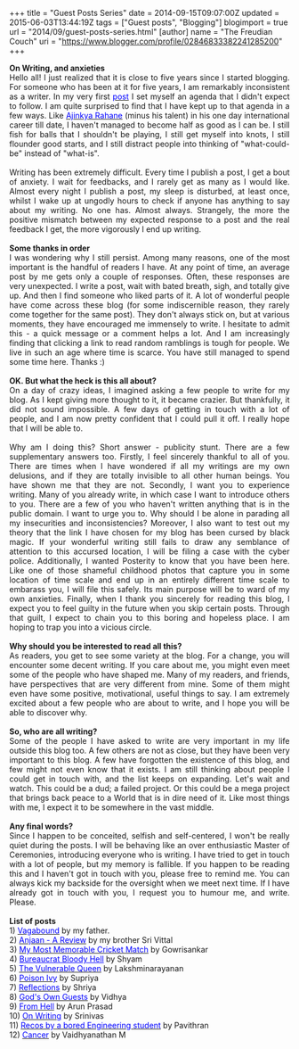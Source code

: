 +++
title = "Guest Posts Series"
date = 2014-09-15T09:07:00Z
updated = 2015-06-03T13:44:19Z
tags = ["Guest posts", "Blogging"]
blogimport = true 
url = "2014/09/guest-posts-series.html"
[author]
	name = "The Freudian Couch"
	uri = "https://www.blogger.com/profile/02846833382241285200"
+++

<div dir="ltr" style="text-align: left;" trbidi="on">
<div style="text-align: justify;">
<b>On Writing, and anxieties</b></div>
<div style="text-align: justify;">
Hello all! I just realized that it is close to five years since I started blogging. For someone who has been at it for five years, I am remarkably inconsistent as a writer. In my very first <a href="http://adarsh89.blogspot.com/2009/11/me-too.html" target="_blank"><span style="color: blue;">post</span></a>&nbsp;I set myself an agenda that I didn't expect to follow. I am quite surprised to find that I have kept up to that agenda in a few ways. Like <a href="http://www.espncricinfo.com/india/content/player/277916.html" target="_blank"><span style="color: blue;">Ajinkya Rahane</span></a>&nbsp;(minus his talent) in his one day international career till date, I haven't managed to become half as good as I can be. I still fish for balls that I shouldn't be playing, I still get myself into knots, I still flounder good starts, and I still distract people into thinking of "what-could-be" instead of "what-is".&nbsp;</div>
<div style="text-align: justify;">
<br /></div>
<div style="text-align: justify;">
Writing has been extremely difficult. Every time I publish a post, I get a bout of anxiety. I wait for feedbacks, and I rarely get as many as I would like. Almost every night I publish a post, my sleep is disturbed, at least once, whilst I wake up at ungodly hours to check if anyone has anything to say about my writing. No one has. Almost always. Strangely, the more the positive mismatch between my expected response to a post and the real feedback I get, the more vigorously I end up writing.&nbsp;</div>
<div style="text-align: justify;">
<br /></div>
<div style="text-align: justify;">
<b>Some thanks in order</b></div>
<div style="text-align: justify;">
I was wondering why I still persist. Among many reasons, one of the most important is the handful of readers I have. At any point of time, an average post by me gets only a couple of responses. Often, these responses are very unexpected. I write a post, wait with bated breath, sigh, and totally give up. And then I find someone who liked parts of it. A lot of wonderful people have come across these blog (for some indiscernible reason, they rarely come together for the same post). They don't always stick on, but at various moments, they have encouraged me immensely to write. I hesitate to admit this - a quick message or a comment helps a lot. And I am increasingly finding that clicking a link to read random ramblings is tough for people. We live in such an age where time is scarce. You have still managed to spend some time here. Thanks :)</div>
<div style="text-align: justify;">
<br /></div>
<div style="text-align: justify;">
<b>OK. But what the heck is this all about?</b></div>
<div style="text-align: justify;">
On a day of crazy ideas, I imagined asking a few people to write for my blog. As I kept giving more thought to it, it became crazier. But thankfully, it did not sound impossible. A few days of getting in touch with a lot of people, and I am now pretty confident that I could pull it off. I really hope that I will be able to.</div>
<div style="text-align: justify;">
<br /></div>
<div style="text-align: justify;">
Why am I doing this? Short answer - publicity stunt. There are a few supplementary answers too. Firstly, I feel sincerely thankful to all of you. There are times when I have wondered if all my writings are my own delusions, and if they are totally invisible to all other human beings. You have shown me that they are not. Secondly, I want you to experience writing. Many of you already write, in which case I want to introduce others to you. There are a few of you who haven't written anything that is in the public domain. I want to urge you to. Why should I be alone in parading all my insecurities and inconsistencies? Moreover, I also want to test out my theory that the link I have chosen for my blog has been cursed by black magic. If your wonderful writing still fails to draw any semblance of attention to this accursed location, I will be filing a case with the cyber police. Additionally, I wanted Posterity to know that you have been here. Like one of those shameful childhood photos that capture you in some location of time scale and end up in an entirely different time scale to embarass you, I will file this safely. Its main purpose will be to ward of my own anxieties. Finally, when I thank you sincerely for reading this blog, I expect you to feel guilty in the future when you skip certain posts. Through that guilt, I expect to chain you to this boring and hopeless place. I am hoping to trap you into a vicious circle.</div>
<div style="text-align: justify;">
<br /></div>
<div style="text-align: justify;">
<b>Why should you be interested to read all this?</b></div>
<div style="text-align: justify;">
As readers, you get to see some variety at the blog. For a change, you will encounter some decent writing. If you care about me, you might even meet some of the people who have shaped me. Many of my readers, and friends, have perspectives that are very different from mine. Some of them might even have some positive, motivational, useful things to say. I am extremely excited about a few people who are about to write, and I hope you will be able to discover why.</div>
<div style="text-align: justify;">
<br /></div>
<div style="text-align: justify;">
<b>So, who are all writing?</b></div>
<div style="text-align: justify;">
Some of the people I have asked to write are very important in my life outside this blog too. A few others are not as close, but they have been very important to this blog. A few have forgotten the existence of this blog, and few might not even know that it exists. I am still thinking about people I could get in touch with, and the list keeps on expanding. Let's wait and watch. This could be a dud; a failed project. Or this could be a mega project that brings back peace to a World that is in dire need of it. Like most things with me, I expect it to be somewhere in the vast middle.</div>
<div style="text-align: justify;">
<br /></div>
<div style="text-align: justify;">
<b>Any final words?</b></div>
<div style="text-align: justify;">
Since I happen to be conceited, selfish and self-centered, I won't be really quiet during the posts. I will be behaving like an over enthusiastic Master of Ceremonies, introducing everyone who is writing. I have tried to get in touch with a lot of people, but my memory is fallible. If you happen to be reading this and I haven't got in touch with you, please free to remind me. You can always kick my backside for the oversight when we meet next time. If I have already got in touch with you, I request you to humour me, and write. Please.<br />
<br />
<b>List of posts</b><br />
1) <span style="color: blue;"><a href="http://adarsh89.blogspot.com/2014/09/guest-posts-series-vagabound.html" target="_blank"><span style="color: blue;">Vagabound</span></a>&nbsp;</span>by my father.<br />
2) <a href="http://adarsh89.blogspot.com/2014/09/guest-post-series-anjaan-review.html" target="_blank"><span style="color: blue;">Anjaan - A Review</span></a> by my brother Sri Vittal<br />
3) <span style="color: blue;"><a href="http://adarsh89.blogspot.com/2014/09/guest-post-series-my-most-memorable.html" target="_blank"><span style="color: blue;">My Most Memorable Cricket Match</span></a>&nbsp;</span>by Gowrisankar<br />
4)&nbsp;<a href="http://adarsh89.blogspot.com/2014/09/guest-post-series-bureaucrat-bloody-hell.html" style="color: blue;" target="_blank"><span style="color: blue;">Bureaucrat Bloody Hell</span></a><span style="color: blue;">&nbsp;</span>by&nbsp;Shyam<br />
5) <a href="http://adarsh89.blogspot.com/2014/09/guest-post-series-vulnerable-queen.html" target="_blank"><span style="color: blue;">The Vulnerable Queen</span></a> by Lakshminarayanan<br />
6) <a href="http://adarsh89.blogspot.com/2014/10/guest-post-series-poison-ivy.html" target="_blank"><span style="color: blue;">Poison Ivy</span></a> by Supriya<br />
7) <a href="http://adarsh89.blogspot.com/2014/10/guest-post-series-reflections.html" target="_blank"><span style="color: blue;">Reflections</span></a> by Shriya<br />
8) <a href="http://adarsh89.blogspot.com/2014/10/guest-post-series-gods-own-guests.html" target="_blank"><span style="color: blue;">God's Own Guests</span></a> by Vidhya<br />
9) <a href="http://adarsh89.blogspot.com/2014/10/guest-post-series-from-hell.html" target="_blank"><span style="color: blue;">From Hell</span></a> by Arun Prasad<br />
10) <a href="http://adarsh89.blogspot.com/2014/10/guest-post-series-on-writing.html" target="_blank"><span style="color: blue;">On Writing</span></a> by Srinivas<br />
11) <a href="http://adarsh89.blogspot.com/2014/11/guest-post-series-recos-from-bored.html" target="_blank"><span style="color: blue;">Recos by a bored Engineering student</span></a> by Pavithran</div>
12) <a href="http://thefreudiancouch.com/2015/06/guest-post-series-cancer.html" target="_blank"><span style="color: blue;">Cancer</span></a> by Vaidhyanathan M<br />
<br /></div>

